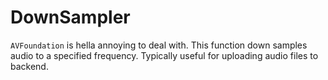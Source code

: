 # DownSampler

``AVFoundation`` is hella annoying to deal with. This function down samples audio to a specified frequency. Typically useful for uploading audio files to backend.

